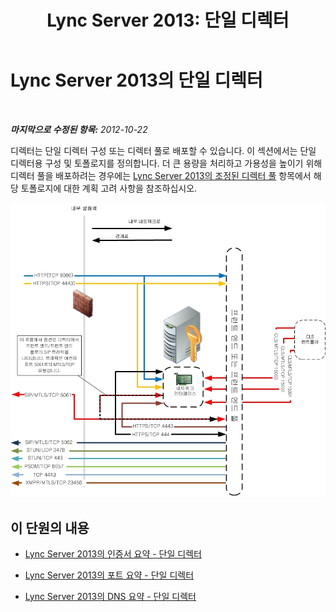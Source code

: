 ﻿---
title: 'Lync Server 2013: 단일 디렉터'
TOCTitle: 단일 디렉터
ms:assetid: 2a4821aa-f15f-49b8-beec-0b08676497e7
ms:mtpsurl: https://technet.microsoft.com/ko-kr/library/JJ204763(v=OCS.15)
ms:contentKeyID: 49303134
ms.date: 08/10/2015
mtps_version: v=OCS.15
ms.translationtype: HT
---

# Lync Server 2013의 단일 디렉터

 

_**마지막으로 수정된 항목:** 2012-10-22_

디렉터는 단일 디렉터 구성 또는 디렉터 풀로 배포할 수 있습니다. 이 섹션에서는 단일 디렉터용 구성 및 토폴로지를 정의합니다. 더 큰 용량을 처리하고 가용성을 높이기 위해 디렉터 풀을 배포하려는 경우에는 [Lync Server 2013의 조정된 디렉터 풀](lync-server-2013-scaled-director-pool.md) 항목에서 해당 토폴로지에 대한 계획 고려 사항을 참조하십시오.

![단일 디렉터 Lync Server](images/JJ204763.092967f2-3ad8-419b-9a7f-9714f4ebf8a3(OCS.15).jpg "단일 디렉터 Lync Server")

## 이 단원의 내용

  - [Lync Server 2013의 인증서 요약 - 단일 디렉터](lync-server-2013-certificate-summary-single-director.md)

  - [Lync Server 2013의 포트 요약 - 단일 디렉터](lync-server-2013-port-summary-single-director.md)

  - [Lync Server 2013의 DNS 요약 - 단일 디렉터](lync-server-2013-dns-summary-single-director.md)

